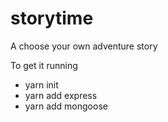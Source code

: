 # storytime
A choose your own adventure story

To get it running
- yarn init
- yarn add express
- yarn add mongoose
